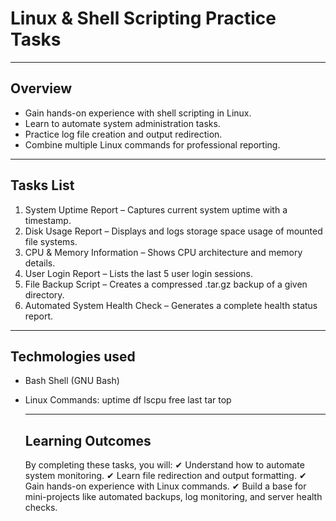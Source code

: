 # Linux & Shell Scripting Practice Tasks

---

## Overview
- Gain hands-on experience with shell scripting in Linux.
- Learn to automate system administration tasks.
- Practice log file creation and output redirection.
- Combine multiple Linux commands for professional reporting.

---            

## Tasks List
1. System Uptime Report – Captures current system uptime with a timestamp.
2. Disk Usage Report – Displays and logs storage space usage of mounted file systems.
3. CPU & Memory Information – Shows CPU architecture and memory details.
4. User Login Report – Lists the last 5 user login sessions.
5. File Backup Script – Creates a compressed .tar.gz backup of a given directory.
6. Automated System Health Check – Generates a complete health status report.

---

## Techmologies used
- Bash Shell (GNU Bash)
- Linux Commands:
    uptime
    df
    lscpu
    free
    last
    tar
    top

  ---

  ## Learning Outcomes
  By completing these tasks, you will:
  ✔ Understand how to automate system monitoring.
  ✔ Learn file redirection and output formatting.
  ✔ Gain hands-on experience with Linux commands.
  ✔ Build a base for mini-projects like automated backups, log monitoring, and server health checks.



